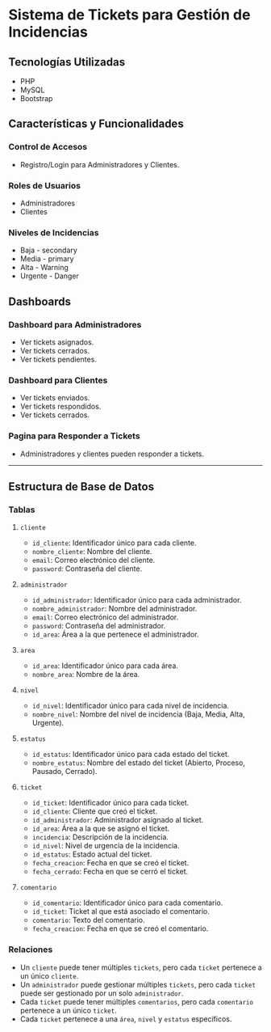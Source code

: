 # Sistema de Tickets para Gestión de Incidencias

## Tecnologías Utilizadas

- PHP
- MySQL
- Bootstrap

## Características y Funcionalidades

### Control de Accesos

- Registro/Login para Administradores y Clientes.

### Roles de Usuarios

- Administradores
- Clientes

### Niveles de Incidencias

- Baja - secondary
- Media - primary
- Alta - Warning
- Urgente - Danger

## Dashboards

### Dashboard para Administradores

- Ver tickets asignados.
- Ver tickets cerrados.
- Ver tickets pendientes.

### Dashboard para Clientes

- Ver tickets enviados.
- Ver tickets respondidos.
- Ver tickets cerrados.

### Pagina para Responder a Tickets

- Administradores y clientes pueden responder a tickets.

---

## Estructura de Base de Datos

### Tablas

1. `cliente`
    - `id_cliente`: Identificador único para cada cliente.
    - `nombre_cliente`: Nombre del cliente.
    - `email`: Correo electrónico del cliente.
    - `password`: Contraseña del cliente.

2. `administrador`
    - `id_administrador`: Identificador único para cada administrador.
    - `nombre_administrador`: Nombre del administrador.
    - `email`: Correo electrónico del administrador.
    - `password`: Contraseña del administrador.
    - `id_area`: Área a la que pertenece el administrador.

3. `area`
    - `id_area`: Identificador único para cada área.
    - `nombre_area`: Nombre de la área.

4. `nivel`
    - `id_nivel`: Identificador único para cada nivel de incidencia.
    - `nombre_nivel`: Nombre del nivel de incidencia (Baja, Media, Alta, Urgente).

5. `estatus`
    - `id_estatus`: Identificador único para cada estado del ticket.
    - `nombre_estatus`: Nombre del estado del ticket (Abierto, Proceso, Pausado, Cerrado).

6. `ticket`
    - `id_ticket`: Identificador único para cada ticket.
    - `id_cliente`: Cliente que creó el ticket.
    - `id_administrador`: Administrador asignado al ticket.
    - `id_area`: Área a la que se asignó el ticket.
    - `incidencia`: Descripción de la incidencia.
    - `id_nivel`: Nivel de urgencia de la incidencia.
    - `id_estatus`: Estado actual del ticket.
    - `fecha_creacion`: Fecha en que se creó el ticket.
    - `fecha_cerrado`: Fecha en que se cerró el ticket.

7. `comentario`
    - `id_comentario`: Identificador único para cada comentario.
    - `id_ticket`: Ticket al que está asociado el comentario.
    - `comentario`: Texto del comentario.
    - `fecha_creacion`: Fecha en que se creó el comentario.

### Relaciones

- Un `cliente` puede tener múltiples `tickets`, pero cada `ticket` pertenece a un único `cliente`.
- Un `administrador` puede gestionar múltiples `tickets`, pero cada `ticket` puede ser gestionado por un solo `administrador`.
- Cada `ticket` puede tener múltiples `comentarios`, pero cada `comentario` pertenece a un único `ticket`.
- Cada `ticket` pertenece a una `área`, `nivel` y `estatus` específicos.

